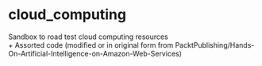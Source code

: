 # cloud_computing
Sandbox to road test cloud computing resources
<br>\+ Assorted code (modified or in original form from PacktPublishing/Hands-On-Artificial-Intelligence-on-Amazon-Web-Services)
